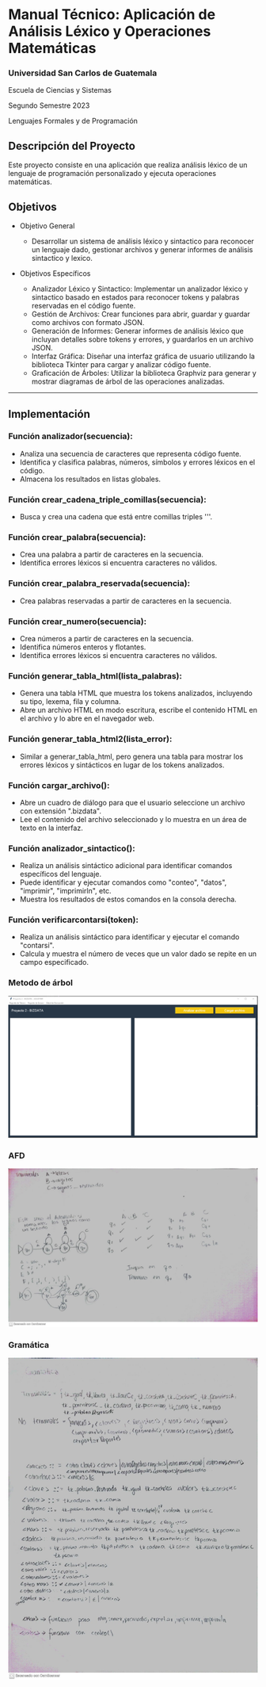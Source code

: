 # Manual Técnico: Aplicación de Análisis Léxico y Operaciones Matemáticas

### Universidad San Carlos de Guatemala
Escuela de Ciencias y Sistemas 

Segundo Semestre 2023

Lenguajes Formales y de Programación

## Descripción del Proyecto
Este proyecto consiste en una aplicación que realiza análisis léxico de un lenguaje de programación personalizado y ejecuta operaciones matemáticas. 


## Objetivos
* Objetivo General
    * Desarrollar un sistema de análisis léxico y sintactico para reconocer un lenguaje dado, gestionar archivos y generar informes de análisis sintactico y lexico.

* Objetivos Específicos
    * Analizador Léxico y Sintactico: Implementar un analizador léxico y sintactico basado en estados para reconocer tokens y palabras reservadas en el código fuente.
    * Gestión de Archivos: Crear funciones para abrir, guardar y guardar como archivos con formato JSON.
    * Generación de Informes: Generar informes de análisis léxico que incluyan detalles sobre tokens y errores, y guardarlos en un archivo JSON.
    * Interfaz Gráfica: Diseñar una interfaz gráfica de usuario utilizando la biblioteca Tkinter para cargar y analizar código fuente.
    * Graficación de Árboles: Utilizar la biblioteca Graphviz para generar y mostrar diagramas de árbol de las operaciones analizadas.
   


---
## Implementación
### Función analizador(secuencia):

- Analiza una secuencia de caracteres que representa código fuente.
- Identifica y clasifica palabras, números, símbolos y errores léxicos en el código.
- Almacena los resultados en listas globales.
### Función crear_cadena_triple_comillas(secuencia):

- Busca y crea una cadena que está entre comillas triples '''.
### Función crear_palabra(secuencia):

- Crea una palabra a partir de caracteres en la secuencia.
- Identifica errores léxicos si encuentra caracteres no válidos.
### Función crear_palabra_reservada(secuencia):

- Crea palabras reservadas a partir de caracteres en la secuencia.
### Función crear_numero(secuencia):

- Crea números a partir de caracteres en la secuencia.
- Identifica números enteros y flotantes.
- Identifica errores léxicos si encuentra caracteres no válidos.
### Función generar_tabla_html(lista_palabras):

- Genera una tabla HTML que muestra los tokens analizados, incluyendo su tipo, lexema, fila y columna.
- Abre un archivo HTML en modo escritura, escribe el contenido HTML en el archivo y lo abre en el navegador web.
### Función generar_tabla_html2(lista_error):

- Similar a generar_tabla_html, pero genera una tabla para mostrar los errores léxicos y sintácticos en lugar de los tokens analizados.
### Función cargar_archivo():

- Abre un cuadro de diálogo para que el usuario seleccione un archivo con extensión ".bizdata".
- Lee el contenido del archivo seleccionado y lo muestra en un área de texto en la interfaz.
### Función analizador_sintactico():

- Realiza un análisis sintáctico adicional para identificar comandos específicos del lenguaje.
- Puede identificar y ejecutar comandos como "conteo", "datos", "imprimir", "imprimirln", etc.
- Muestra los resultados de estos comandos en la consola derecha.
### Función verificarcontarsi(token):
- Realiza un análisis sintáctico para identificar y ejecutar el comando "contarsi".
- Calcula y muestra el número de veces que un valor dado se repite en un campo especificado.
###  Metodo de árbol
![Vista Principal](https://github.com/Serrano18/LFP_S2_2023_Proyecto2_202201989/blob/main/Imagenes/Interfaz.png)
###  AFD
![Vista Principal](https://github.com/Serrano18/LFP_S2_2023_Proyecto2_202201989/blob/main/Imagenes/AFD.jpeg)
### Gramática
![Vista Principal](https://github.com/Serrano18/LFP_S2_2023_Proyecto2_202201989/blob/main/Imagenes/Gramatica.jpeg)
